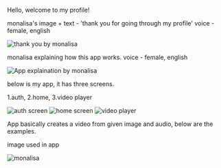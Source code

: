 Hello, welcome to my profile! 

monalisa's image + text - 'thank you for going through my profile' voice - female, english

![thank you by monalisa](https://github.com/aminscipy/aminscipy/assets/110195303/e8481336-6f5b-4372-a37b-de33ba0d3f3a)

monalisa explaining how this app works. voice - female, english

![App explaination by monalisa](https://github.com/aminscipy/aminscipy/assets/110195303/9dc24ae9-0b8d-4c8d-9bf2-123c4c208e1f)


below is my app, it has three screens.

1.auth, 2.home, 3.video player

![auth screen](https://github.com/aminscipy/aminscipy/assets/110195303/7614fb46-9021-425a-bbf9-90107711e506)
![home screen](https://github.com/aminscipy/aminscipy/assets/110195303/67515db3-2168-458d-977a-9522e39d5613)
![video player](https://github.com/aminscipy/aminscipy/assets/110195303/add067cc-67b9-44b1-935c-1e204ddf1f5a)

App basically creates a video from given image and audio, below are the examples.

image used in app

![monalisa](https://github.com/aminscipy/aminscipy/assets/110195303/05f766ee-e087-4def-9f23-21579cd5ea1c)
